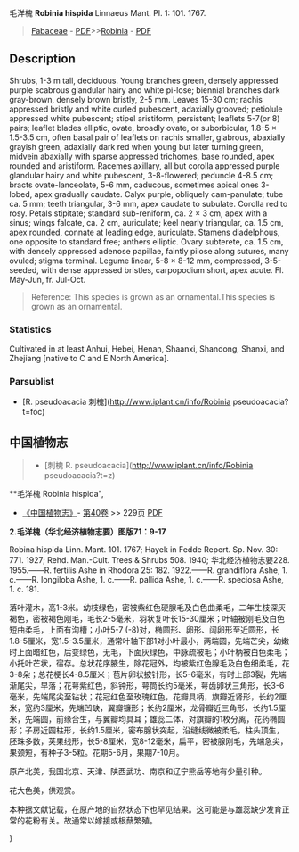 毛洋槐 **Robinia hispida** Linnaeus Mant. Pl. 1: 101. 1767.

> [Fabaceae](http://www.iplant.cn/info/Fabaceae?t=foc) - [PDF](http://www.iplant.cn/foc/pdf/Fabaceae.pdf)>>[Robinia](http://www.iplant.cn/info/Robinia?t=foc) - [PDF](http://www.iplant.cn/foc/pdf/Robinia.pdf)

## Description

Shrubs, 1-3 m tall, deciduous. Young branches green, densely appressed purple scabrous glandular hairy and white pi-lose; biennial branches dark gray-brown, densely brown bristly, 2-5 mm. Leaves 15-30 cm; rachis appressed bristly and white curled pubescent, adaxially grooved; petiolule appressed white pubescent; stipel aristiform, persistent; leaflets 5-7(or 8) pairs; leaflet blades elliptic, ovate, broadly ovate, or suborbicular, 1.8-5 × 1.5-3.5 cm, often basal pair of leaflets on rachis smaller, glabrous, abaxially grayish green, adaxially dark red when young but later turning green, midvein abaxially with sparse appressed trichomes, base rounded, apex rounded and aristiform. Racemes axillary, all but corolla appressed purple glandular hairy and white pubescent, 3-8-flowered; peduncle 4-8.5 cm; bracts ovate-lanceolate, 5-6 mm, caducous, sometimes apical ones 3-lobed, apex gradually caudate. Calyx purple, obliquely cam-panulate; tube ca. 5 mm; teeth triangular, 3-6 mm, apex caudate to subulate. Corolla red to rosy. Petals stipitate; standard sub-reniform, ca. 2 × 3 cm, apex with a sinus; wings falcate, ca. 2 cm, auriculate; keel nearly triangular, ca. 1.5 cm, apex rounded, connate at leading edge, auriculate. Stamens diadelphous, one opposite to standard free; anthers elliptic. Ovary subterete, ca. 1.5 cm, with densely appressed adenose papillae, faintly pilose along sutures, many ovuled; stigma terminal. Legume linear, 5-8 × 8-12 mm, compressed, 3-5-seeded, with dense appressed bristles, carpopodium short, apex acute. Fl. May-Jun, fr. Jul-Oct.


> Reference: 
> This species is grown as an ornamental.This species is grown as an ornamental.

### Statistics
Cultivated in at least Anhui, Hebei, Henan, Shaanxi, Shandong, Shanxi, and Zhejiang [native to C and E North America].

### Parsublist

* [R.  pseudoacacia  刺槐](http://www.iplant.cn/info/Robinia pseudoacacia?t=foc)

## 中国植物志

> * [刺槐  R.  pseudoacacia](http://www.iplant.cn/info/Robinia pseudoacacia?t=z)


**毛洋槐 Robinia hispida",

* [《中国植物志》](http://www.iplant.cn/frps)- [第40卷](http://www.iplant.cn/frps/vol/40) >> 229页 [PDF](http://www.iplant.cn/frps/pdf/40/229c.PDF)


**2.毛洋槐（华北经济植物志要）图版71：9-17**

Robina hispida Linn. Mant. 101. 1767; Hayek in Fedde Repert. Sp. Nov. 30: 771. 1927; Rehd. Man.-Cult. Trees & Shrubs 508. 1940; 华北经济植物志要228. 1955.——R. fertilis Ashe in Rhodora 25: 182. 1922.——R. grandiflora Ashe, 1. c.——R. longiloba Ashe, 1. c.——R. pallida Ashe, 1. c.——R. speciosa Ashe, 1. c. 181.

落叶灌木，高1-3米。幼枝绿色，密被紫红色硬腺毛及白色曲柔毛，二年生枝深灰褐色，密被褐色刚毛，毛长2-5毫米，羽状复叶长15-30厘米；叶轴被刚毛及白色短曲柔毛，上面有沟槽；小叶5-7 (-8)对，椭圆形、卵形、阔卵形至近圆形，长1.8-5厘米，宽1.5-3.5厘米，通常叶轴下部1对小叶最小，两端圆，先端芒尖，幼嫩时上面暗红色，后变绿色，无毛，下面灰绿色，中脉疏被毛；小叶柄被白色柔毛；小托叶芒状，宿存。总状花序腋生，除花冠外，均被紫红色腺毛及白色细柔毛，花3-8朵；总花梗长4-8.5厘米；苞片卵状披针形，长5-6毫米，有时上部3裂，先端渐尾尖，早落；花萼紫红色，斜钟形，萼筒长约5毫米，萼齿卵状三角形，长3-6毫米，先端尾尖至钻状；花冠红色至玫瑰红色，花瓣具柄，旗瓣近肾形，长约2厘米，宽约3厘米，先端凹缺，翼瓣镰形；长约2厘米，龙骨瓣近三角形，长约1.5厘米，先端圆，前缘合生，与翼瓣均具耳；雄蕊二体，对旗瓣的1枚分离，花药椭圆形；子房近圆柱形，长约1.5厘米，密布腺状突起，沿缝线微被柔毛，柱头顶生，胚珠多数，荚果线形，长5-8厘米，宽8-12毫米，扁平，密被腺刚毛，先端急尖，果颈短，有种子3-5粒。花期5-6月，果期7-10月。

原产北美，我国北京、天津、陕西武功、南京和辽宁熊岳等地有少量引种。

花大色美，供观赏。

本种据文献记载，在原产地的自然状态下也罕见结果。这可能是与雄蕊缺少发育正常的花粉有关。故通常以嫁接或根蘖繁殖。

}